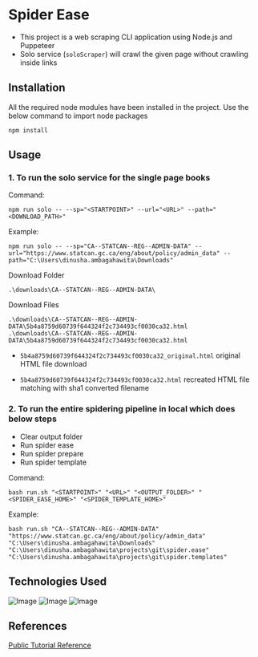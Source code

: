 # Spider Ease
- This project is a web scraping CLI application using Node.js and Puppeteer
- Solo service (`soloScraper`) will crawl the given page without crawling inside links

## Installation
All the required node modules have been installed in the project. Use the below command to import node packages

```
npm install
```

## Usage

### 1. To run the solo service for the single page books

Command:
```
npm run solo -- --sp="<STARTPOINT>" --url="<URL>" --path="<DOWNLOAD_PATH>"
```

Example:
```
npm run solo -- --sp="CA--STATCAN--REG--ADMIN-DATA" --url="https://www.statcan.gc.ca/eng/about/policy/admin_data" --path="C:\Users\dinusha.ambagahawita\Downloads"
```

Download Folder
```
.\downloads\CA--STATCAN--REG--ADMIN-DATA\
```

Download Files
```
.\downloads\CA--STATCAN--REG--ADMIN-DATA\5b4a8759d60739f644324f2c734493cf0030ca32.html
.\downloads\CA--STATCAN--REG--ADMIN-DATA\5b4a8759d60739f644324f2c734493cf0030ca32.html
```

- `5b4a8759d60739f644324f2c734493cf0030ca32_original.html` original HTML file download

- `5b4a8759d60739f644324f2c734493cf0030ca32.html` recreated HTML file matching with sha1 converted filename

### 2. To run the entire spidering pipeline in local which does below steps
- Clear output folder
- Run spider ease
- Run spider prepare
- Run spider template

Command:
```
bash run.sh "<STARTPOINT>" "<URL>" "<OUTPUT_FOLDER>" "<SPIDER_EASE_HOME>" "<SPIDER_TEMPLATE_HOME>"
```

Example:
```
bash run.sh "CA--STATCAN--REG--ADMIN-DATA" "https://www.statcan.gc.ca/eng/about/policy/admin_data" "C:\Users\dinusha.ambagahawita\Downloads" "C:\Users\dinusha.ambagahawita\projects\git\spider.ease" "C:\Users\dinusha.ambagahawita\projects\git\spider.templates"
```

## Technologies Used
![Image](https://static.javatpoint.com/images/javascript/javascript_logo.png)
![Image](https://user-images.githubusercontent.com/10379601/29446482-04f7036a-841f-11e7-9872-91d1fc2ea683.png)
![Image](https://miro.medium.com/max/600/1*AJTB4eViV7eQeOC9uUGABw.png)

## References
[Public Tutorial Reference](https://www.digitalocean.com/community/tutorials/how-to-scrape-a-website-using-node-js-and-puppeteer)